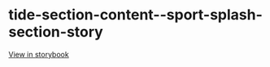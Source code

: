 # tide-section-content--sport-splash-section-story

[View in storybook](https://raw.githack.com/Independent-Digital-News-and-Media-Ltd/indy-pwamp-sb/PR-2191-sb/index.html?path=/story/tide-section-content--sport-splash-section-story)